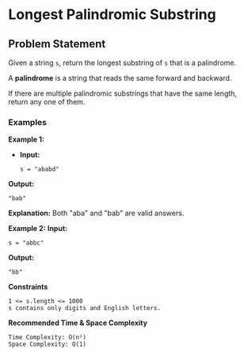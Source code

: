 # Longest Palindromic Substring

## Problem Statement
Given a string `s`, return the longest substring of `s` that is a palindrome.

A **palindrome** is a string that reads the same forward and backward.

If there are multiple palindromic substrings that have the same length, return any one of them.

### Examples

**Example 1:**
- **Input:**
  ```
  s = "ababd"
  ```
**Output:**
```
"bab"
```
**Explanation:**
Both "aba" and "bab" are valid answers.

**Example 2:**
**Input:**
```
s = "abbc"
```
**Output:**
```
"bb"
```
**Constraints**
```
1 <= s.length <= 1000
s contains only digits and English letters.
```
**Recommended Time & Space Complexity**
```
Time Complexity: O(n²)
Space Complexity: O(1)
```
